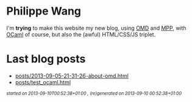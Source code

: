 

# Philippe Wang
I'm **trying** to make this website my new blog, using
[OMD](https://github.com/pw374/omd/) and
[MPP](https://github.com/pw374/MPP-language-blender/), with
[OCaml](http://ocaml.org) of course, but also the (awful) HTML/CSS/JS
triplet.

# Last blog posts


* [posts/2013-09-05-21-31-26-about-omd.html](posts/2013-09-05-21-31-26-about-omd.html)
* [posts/test_ocaml.html](posts/test_ocaml.html)

<div style='font-size:80%;'><em>started on 2013-09-10T00:52:38+01:00
, (re)generated on 2013-09-10 00:52:38+01:00
</em></div>